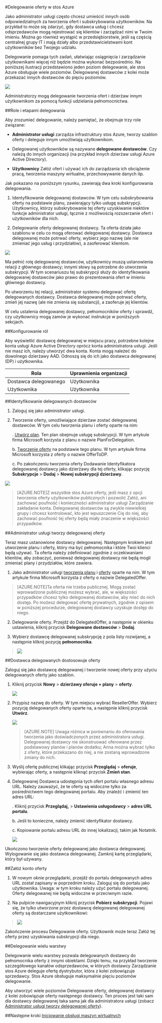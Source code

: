 <properties
    pageTitle="Delegowanie oferty w stos Azure | Microsoft Azure"
    description="Dowiedz się, jak umieścić innych osób odpowiedzialnych za tworzenia ofert i subskrybowania użytkowników."
    services="azure-stack"
    documentationCenter=""
    authors="AlfredoPizzirani"
    manager="byronr"
    editor=""/>

<tags
    ms.service="azure-stack"
    ms.workload="na"
    ms.tgt_pltfrm="na"
    ms.devlang="na"
    ms.topic="article"
    ms.date="10/07/2016"
    ms.author="alfredop"/>



#<a name="delegating-offers-in-azure-stack"></a>Delegowanie oferty w stos Azure


Jako administrator usługi często chcesz umieścić innych osób odpowiedzialnych za tworzenia ofert i subskrybowania użytkowników. Na przykład to może się zdarzyć, gdy dostawca usług i chcesz odsprzedawców mogą rejestrować się klientów i zarządzać nimi w Twoim imieniu. Można go również wystąpić w przedsiębiorstwie, jeśli są częścią centralnej grupy IT i mają działy albo przedstawicielstwami kont użytkowników bez Twojego udziału.

Delegowanie pomaga tych zadań, ułatwiając osiągnięcia i zarządzanie użytkownikami więcej niż będzie można wykonać bezpośrednio. Na poniższej ilustracji przedstawiono jeden poziom delegowanie, ale stos Azure obsługuje wiele poziomów. Delegowanej dostawców z kolei może przekazać innych dostawców do pięciu poziomów.

![](media/azure-stack-delegated-provider/image1.png)

Administratorzy mogą delegowanie tworzenia ofert i dzierżaw innym użytkownikom za pomocą funkcji udzielania pełnomocnictwa.

##<a name="roles-and-steps-in-delegation"></a>Role i etapami delegowania


Aby zrozumieć delegowanie, należy pamiętać, że obejmuje trzy role związane:

-   **Administrator usługi** zarządza infrastruktury stos Azure, tworzy szablon oferty i deleguje innym umożliwiają użytkownikom.

-   Delegowanej użytkowników są nazywane **delegowane dostawców**. Czy należą do innych organizacji (na przykład innych dzierżaw usługi Azure Active Directory).

-   **Użytkownicy** Załóż ofert i używać ich do zarządzania ich obciążenie pracą, tworzenia maszyny wirtualne, przechowywanie danych itp.

Jak pokazano na poniższym rysunku, zawierają dwa kroki konfigurowania delegowania.

1.  Identyfikowanie delegowanej dostawców. W tym celu subskrybowania oferty na podstawie planu, zawierający tylko usługę subskrypcji.
    Użytkownicy, którzy subskrybowanie tej oferty uzyskiwanie niektóre funkcje administrator usługi, łącznie z możliwością rozszerzanie ofert i użytkowników dla nich.

2.  Delegowanie oferty delegowanej dostawcy. Ta oferta działa jako szablonu w celu co mogą oferować delegowanej dostawcy. Dostawca delegowanej może potrwać oferty, wybierz jego nazwę (ale nie zmieniać jego usług i przydziałów), a zaoferować klientom.

![](media/azure-stack-delegated-provider/image2.png)

Ma pełnić rolę delegowanej dostawców, użytkownicy muszą ustanowienia relacji z głównego dostawcy; innymi słowy są potrzebne do utworzenia subskrypcji. W tym scenariuszu tej subskrypcji służy do identyfikowania delegowanej dostawców jako prawo do prezentowania ofert w imieniu głównego dostawcy.

Po utworzeniu tej relacji, administrator systemu delegować ofertę delegowanych dostawcy. Dostawca delegowanej może potrwać oferty, zmień jej nazwę (ale nie zmienia się substancji), a zaoferuje jej klientów.

W celu ustalenia delegowanej dostawcy, pełnomocników oferty i sprawdź, czy użytkownicy mogą zamów je wykonać instrukcje w poniższych sekcjach.

##<a name="set-up-roles"></a>Konfigurowanie ról


Aby wyświetlić dostawcę delegowanej w miejscu pracy, potrzebne kolejne konta usługi Azure Active Directory oprócz konta administratora usługi. Jeśli nie masz ich, należy utworzyć dwa konta. Konta mogą należeć do dowolnego dzierżawy AAD. Odnoszą się do ich jako dostawca delegowanej (DP) i użytkownika.

| **Rola** | **Uprawnienia organizacji** |
| -------------------- | ----------------------- |
|  Dostawca delegowanego | Użytkownika |
| Użytkownika | Użytkownika |

##<a name="identify-the-delegated-providers"></a>Identyfikowanie delegowanych dostawców


1.  Zaloguj się jako administrator usługi.

2.  Tworzenie oferty, umożliwiające dzierżaw zostać delegowanej dostawców. W tym celu tworzenia planu i oferty oparte na nim:

    .  [Utwórz plan](azure-stack-create-plan.md).
        Ten plan obejmuje usługę subskrypcji. W tym artykule firma Microsoft korzysta z planu o nazwie PlanForDelegation.

    b.  [Tworzenie oferty](azure-stack-create-offer.md) 
     na podstawie tego planu. W tym artykule firma Microsoft korzysta z oferty o nazwie OfferToDP.

    c.  Po zakończeniu tworzenia oferty Dodawanie Identyfikatora delegowanej dostawcy jako dzierżawy dla tej oferty, klikając pozycję     **Subskrypcje** &gt; **Dodaj** &gt; **Nowej subskrypcji dzierżawy**.

  ![](media/azure-stack-delegated-provider/image3.png)

> [AZURE.NOTE]Z wszystkie stos Azure oferty, jeśli masz z opcji tworzenia oferty użytkowników publicznych i pozwolić Załóż, ani zachować poufność i konieczności administrator usługi Zarządzanie zakładanie konta. Delegowanej dostawców są zwykle niewielkiej grupy i chcesz kontrolować, kto jest wpuszczenie Cię do niej, aby zachować poufność tej oferty będą miały znaczenie w większości przypadków.

##<a name="service-admin-creates-the-delegated-offer"></a>Administrator usługi tworzy delegowanej oferty


Teraz masz ustanowione dostawcy delegowanej. Następnym krokiem jest utworzenie planu i oferty, który ma być pełnomocnika i które Twoi klienci będą używać. Ta oferta należy zdefiniować zgodnie z oczekiwaniami klientów, aby zobaczyć, ponieważ delegowanej dostawcy nie będą mogli zmieniać plany i przydziałów, które zawiera.

1.  Jako administrator usługi [tworzenia planu](azure-stack-create-plan.md) i [oferty](azure-stack-create-offer.md) oparte na nim. W tym artykule firma Microsoft korzysta z oferty o nazwie DelegatedOffer.
> [AZURE.NOTE]Ta oferta nie trzeba publicznej. Mogą zostać wprowadzone publicznej możesz wybrać, ale, w większości przypadków chcesz tylko delegowanej dostawców, aby mieć do nich dostęp. Po możesz delegować ofertę prywatnych, zgodnie z opisem w poniższej procedurze, delegowanej dostawcy uzyskuje dostęp do niego.

2.  Delegowanie oferty. Przejdź do DelegatedOffer, a następnie w okienku ustawienia, kliknij przycisk **Delegowane dostawców** &gt; **Dodaj**.

3.  Wybierz dostawcę delegowanej subskrypcję z pola listy rozwijanej, a następnie kliknij pozycję **pełnomocnika**.

> ![](media/azure-stack-delegated-provider/image4.png)

##<a name="delegated-provider-customizes-the-offer"></a>Dostawca delegowanych dostosowuje oferty


Zaloguj się jako dostawcę delegowanej i tworzenie nowej oferty przy użyciu delegowanych oferty jako szablon.

1.  Kliknij przycisk **Nowy** &gt; **dzierżawy oferuje + plany** &gt; **oferty**.


    ![](media/azure-stack-delegated-provider/image5.png)


2.  Przypisz nazwę do oferty. W tym miejscu wybrać ResellerOffer. Wybierz pozycję delegowanych oferty oparte na, a następnie kliknij przycisk **Utwórz**.
    
    ![](media/azure-stack-delegated-provider/image6.png)


    >[AZURE.NOTE] Uwaga różnica w porównaniu do oferowania tworzenia jako doświadczonych przez administratora usługi. Delegowanej dostawcy nie skonstruować oferowane przez podstawowy planów i planów dodatku; Anna można wybrać tylko z oferty, które przekazano do niej, a nie zostaną wprowadzone zmiany do nich.

3. Wyślij ofertę publicznej klikając przycisk **Przeglądaj** &gt; **oferuje**, wybierając oferty, a następnie kliknąć przycisk **Zmień stan**.

4. Delegowanej Dostawca udostępnia tych ofert portalu własnego adresu URL. Należy zauważyć, że te oferty są widoczne tylko za pośrednictwem tego delegowanej portalu. Aby znaleźć i zmienić ten adres URL:

    .  Kliknij przycisk **Przeglądaj,** &gt; **Ustawienia usługodawcy** &gt; **adres URL portalu**.

    b.  Jeśli to konieczne, należy zmienić identyfikator dostawcy.

    c.  Kopiowanie portalu adresu URL do innej lokalizacji, takim jak Notatnik.

    ![](media/azure-stack-delegated-provider/image7.png)
<!-- -->
Ukończono tworzenie oferty delegowanej jako dostawca delegowanej. Wylogowanie się jako dostawca delegowanej. Zamknij kartę przeglądarki, który był używany.

##<a name="sign-up-for-the-offer"></a>Załóż konto oferty


1.  W nowym oknie przeglądarki, przejdź do portalu delegowanych adres URL został zapisany w poprzednim kroku. Zaloguj się do portalu jako użytkownika. Uwaga: w tym kroku należy użyć portalu delegowanej. Oferty delegowanej nie będą widoczne w przeciwnym razie.

2.  Na pulpicie nawigacyjnym kliknij przycisk **Pobierz subskrypcji**. Pojawi się, że tylko utworzone przez dostawcę delegowanej delegowanej oferty są dostarczane użytkownikowi:

> ![](media/azure-stack-delegated-provider/image8.png)

Zakończenie procesu Delegowanie oferty. Użytkownik może teraz Załóż tej oferty przez uzyskiwania subskrypcji dla niego.

##<a name="multiple-tier-delegation"></a>Delegowanie wielu warstwy


Delegowanie wielu warstwy pozwala delegowanych dostawcy do pełnomocnika oferty z innymi obiektami. Dzięki temu, na przykład tworzenie szczegółowego kanałów odsprzedawców, w których dostawcy Zarządzanie stos Azure deleguje ofertę dystrybutor, która z kolei zobowiązuje sprzedawcy.
Stos Azure obsługuje maksymalnie pięciu poziomów delegowanie.

Aby utworzyć wiele poziomów Delegowanie oferty, delegowanej dostawcy z kolei zobowiązuje oferty następnego dostawcy. Ten proces jest taki sam dla dostawcy delegowanej taka sama jak dla administratora usługi (zobacz [Administrator usługi tworzy delegowanej oferty](#service-admin-creates-the-delegated-offer)).

##<a name="next-steps"></a>Następne kroki
[Inicjowanie obsługi maszyn wirtualnych](azure-stack-provision-vm.md)
